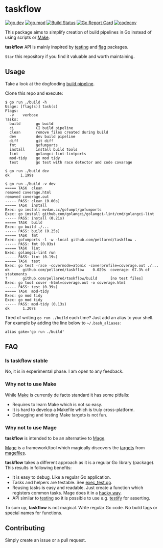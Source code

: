 # taskflow

[![go.dev](https://img.shields.io/badge/go.dev-reference-blue.svg)](https://pkg.go.dev/github.com/pellared/taskflow)
[![go.mod](https://img.shields.io/github/go-mod/go-version/pellared/taskflow)](go.mod)
[![Build Status](https://img.shields.io/github/workflow/status/pellared/taskflow/build)](https://github.com/pellared/taskflow/actions?query=workflow%3Abuild+branch%3Amaster)
[![Go Report Card](https://goreportcard.com/badge/github.com/pellared/taskflow)](https://goreportcard.com/report/github.com/pellared/taskflow)
[![codecov](https://codecov.io/gh/pellared/taskflow/branch/master/graph/badge.svg)](https://codecov.io/gh/pellared/taskflow)

This package aims to simplify creation of build pipelines in Go instead of using scripts or [Make](https://www.gnu.org/software/make/).

**taskflow** API is mainly inspired by [testing](https://golang.org/pkg/testing) and [flag](https://golang.org/pkg/flag) packages.

`Star` this repository if you find it valuable and worth maintaining.

## Usage

Take a look at the dogfooding [build pipeline](build/main.go).

Clone this repo and execute:

```shell
$ go run ./build -h
Usage: [flag(s)] task(s)
Flags:
  -v    verbose
Tasks:
  build       go build
  ci          CI build pipeline
  clean       remove files created during build
  dev         dev build pipeline
  diff        git diff
  fmt         gofumports
  install     install build tools
  lint        golangci-lint-lintports
  mod-tidy    go mod tidy
  test        go test with race detector and code covarage

$ go run ./build dev
ok     1.199s

$ go run ./build -v dev
===== TASK  clean
removed coverage.html
removed coverage.out
----- PASS: clean (0.00s)
===== TASK  install
Exec: go install mvdan.cc/gofumpt/gofumports
Exec: go install github.com/golangci/golangci-lint/cmd/golangci-lint
----- PASS: install (0.21s)
===== TASK  build
Exec: go build ./...
----- PASS: build (0.25s)
===== TASK  fmt
Exec: gofumports -l -w -local github.com/pellared/taskflow .
----- PASS: fmt (0.03s)
===== TASK  lint
Exec: golangci-lint run
----- PASS: lint (0.19s)
===== TASK  test
Exec: go test -race -covermode=atomic -coverprofile=coverage.out ./...
ok      github.com/pellared/taskflow    0.029s  coverage: 67.3% of statements
?       github.com/pellared/taskflow/build      [no test files]
Exec: go tool cover -html=coverage.out -o coverage.html
----- PASS: test (0.39s)
===== TASK  mod-tidy
Exec: go mod tidy
Exec: go mod tidy
----- PASS: mod-tidy (0.13s)
ok      1.207s
```

Tired of writing `go run ./build` each time? Just add an alias to your shell. For example by adding the line below to `~/.bash_aliases`:

```shell
alias gake='go run ./build'
```

## FAQ

### Is taskflow stable

No, it is in experimental phase. I am open to any feedback.

### Why not to use Make

While [Make](https://www.gnu.org/software/make/) is currently de facto standard it has some pitfalls:

- Requires to learn Make which is not so easy.
- It is hard to develop a Makefile which is truly cross-platform.
- Debugging and testing Make targets is not fun.

### Why not to use Mage

**taskflow** is intended to be an alternative to [Mage](https://github.com/magefile/mage).

[Mage](https://github.com/magefile/mage) is a framework/tool which magically discovers the [targets](https://magefile.org/targets/) from [magefiles](https://magefile.org/magefiles/).

**taskflow** takes a different approach as it is a regular Go library (package).
This results in following benefits:

- It is easy to debug. Like a regular Go application.
- Tasks and helpers are testable. See [exec_test.go](exec_test.go).
- Reusing tasks is easy and readable. Just create a function which registers common tasks. Mage does it in a [hacky way](https://magefile.org/importing/).
- API similar to [testing](https://golang.org/pkg/testing) so it is possible to use e.g. [testify](https://github.com/stretchr/testify) for asserting.

To sum up, **taskflow** is not magical. Write regular Go code. No build tags or special names for functions.

## Contributing

Simply create an issue or a pull request.
